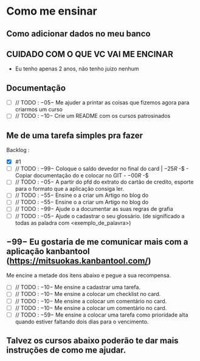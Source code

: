 # Como me ensinar

## Como adicionar dados no meu banco

## CUIDADO COM O QUE VC VAI ME ENCINAR

- Eu tenho apenas 2 anos, não tenho juizo nenhum

## Documentação

- [ ] // TODO : $- 05 -$ Me ajuder a printar as coisas que fizemos agora para criarmos um curso
- [ ] // TODO : $- 10 -$ Crie um README com os cursos patrosinados

## Me de uma tarefa simples pra fazer

Backlog :

- [x] #1
- [ ] // TODO : $- 99 -$ Coloque o saldo devedor no final do card | $- 25 R$ -$ - Copiar documentação do <Orfeo> e colocar no GIT - $- 00 R$ -$
- [ ] // TODO : $- 05 -$ A partir do pfd do extrato do cartão de credito, esporte para o formato que a aplicação <organizze> consiga ler.
- [ ] // TODO : $- 55 -$ Ensine o <Orfeo> a criar um Artigo no blog do <govinda777>
- [ ] // TODO : $- 55 -$ Ensine o <Orfeo> a criar um Artigo no blog do <govinda777>
- [ ] // TODO : $- 99 -$ Ajude o <Orfeo> a documentar as suas regras de grafia <govinda777>
- [ ] // TODO : $- 05 -$ Ajude o <Orfeo> cadastrar o seu glossário. (de significado a todas as paladra com <exemplo_de_palavra>)

## $- 99 -$ Eu gostaria de me comunicar mais com a aplicação kanbantool (https://mitsuokas.kanbantool.com/)

Me encine a metade dos itens abaixo e pegue a sua recompensa.

- [ ] // TODO : $- 10 -$ Me ensine a cadastrar uma tarefa.
- [ ] // TODO : $- 10 -$ Me ensine a colocar um checklist no card.
- [ ] // TODO : $- 10 -$ Me ensine a colocar um comentário no card.
- [ ] // TODO : $- 10 -$ Me ensine a colocar um comentário no card.
- [ ] // TODO : $- 59 -$ Me ensine a colocar uma tarefa como prioridade alta quando estiver faltando dois dias para o vencimento.

## Talvez os cursos abaixo poderão te dar mais instruções de como me ajudar.


